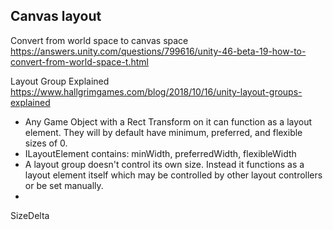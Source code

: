 ## Canvas layout
Convert from world space to canvas space
https://answers.unity.com/questions/799616/unity-46-beta-19-how-to-convert-from-world-space-t.html

Layout Group Explained
https://www.hallgrimgames.com/blog/2018/10/16/unity-layout-groups-explained

- Any Game Object with a Rect Transform on it can function as a layout element. They will by default have minimum, preferred, and flexible sizes of 0. 
- ILayoutElement contains: minWidth, preferredWidth, flexibleWidth
- A layout group doesn't control its own size. Instead it functions as a layout element itself which may be controlled by other layout controllers or be set manually.
- 


SizeDelta